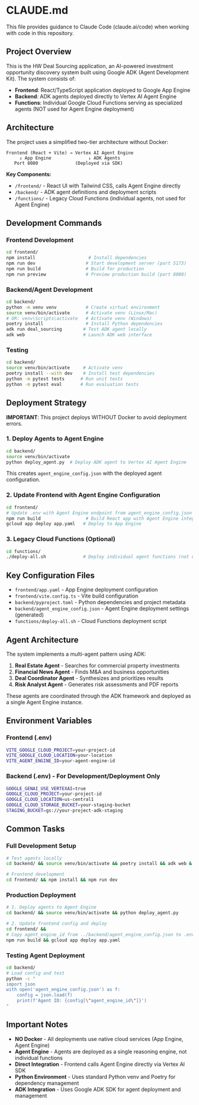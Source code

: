 # CLAUDE.md

This file provides guidance to Claude Code (claude.ai/code) when working with code in this repository.

## Project Overview

This is the HW Deal Sourcing application, an AI-powered investment opportunity discovery system built using Google ADK (Agent Development Kit). The system consists of:

- **Frontend**: React/TypeScript application deployed to Google App Engine
- **Backend**: ADK agents deployed directly to Vertex AI Agent Engine
- **Functions**: Individual Google Cloud Functions serving as specialized agents (NOT used for Agent Engine deployment)

## Architecture

The project uses a simplified two-tier architecture without Docker:

```
Frontend (React + Vite) → Vertex AI Agent Engine
     ↓ App Engine              ↓ ADK Agents
   Port 8080              (Deployed via SDK)
```

**Key Components:**
- `/frontend/` - React UI with Tailwind CSS, calls Agent Engine directly
- `/backend/` - ADK agent definitions and deployment scripts
- `/functions/` - Legacy Cloud Functions (individual agents, not used for Agent Engine)

## Development Commands

### Frontend Development
```bash
cd frontend/
npm install                    # Install dependencies
npm run dev                   # Start development server (port 5173)
npm run build                 # Build for production
npm run preview               # Preview production build (port 8080)
```

### Backend/Agent Development
```bash
cd backend/
python -m venv venv           # Create virtual environment
source venv/bin/activate      # Activate venv (Linux/Mac)
# OR: venv\Scripts\activate   # Activate venv (Windows)
poetry install                # Install Python dependencies
adk run deal_sourcing        # Test ADK agent locally
adk web                      # Launch ADK web interface
```

### Testing
```bash
cd backend/
source venv/bin/activate     # Activate venv
poetry install --with dev    # Install test dependencies
python -m pytest tests      # Run unit tests
python -m pytest eval       # Run evaluation tests
```

## Deployment Strategy

**IMPORTANT**: This project deploys WITHOUT Docker to avoid deployment errors.

### 1. Deploy Agents to Agent Engine
```bash
cd backend/
source venv/bin/activate
python deploy_agent.py  # Deploy ADK agent to Vertex AI Agent Engine
```
This creates `agent_engine_config.json` with the deployed agent configuration.

### 2. Update Frontend with Agent Engine Configuration
```bash
cd frontend/
# Update .env with Agent Engine endpoint from agent_engine_config.json
npm run build                 # Build React app with Agent Engine integration
gcloud app deploy app.yaml   # Deploy to App Engine
```

### 3. Legacy Cloud Functions (Optional)
```bash
cd functions/
./deploy-all.sh              # Deploy individual agent functions (not used for main app)
```

## Key Configuration Files

- `frontend/app.yaml` - App Engine deployment configuration
- `frontend/vite.config.ts` - Vite build configuration
- `backend/pyproject.toml` - Python dependencies and project metadata
- `backend/agent_engine_config.json` - Agent Engine deployment settings (generated)
- `functions/deploy-all.sh` - Cloud Functions deployment script

## Agent Architecture

The system implements a multi-agent pattern using ADK:

1. **Real Estate Agent** - Searches for commercial property investments
2. **Financial News Agent** - Finds M&A and business opportunities
3. **Deal Coordinator Agent** - Synthesizes and prioritizes results
4. **Risk Analyst Agent** - Generates risk assessments and PDF reports

These agents are coordinated through the ADK framework and deployed as a single Agent Engine instance.

## Environment Variables

### Frontend (.env)
```bash
VITE_GOOGLE_CLOUD_PROJECT=your-project-id
VITE_GOOGLE_CLOUD_LOCATION=your-location
VITE_AGENT_ENGINE_ID=your-agent-engine-id
```

### Backend (.env) - For Development/Deployment Only
```bash
GOOGLE_GENAI_USE_VERTEXAI=true
GOOGLE_CLOUD_PROJECT=your-project-id
GOOGLE_CLOUD_LOCATION=us-central1
GOOGLE_CLOUD_STORAGE_BUCKET=your-staging-bucket
STAGING_BUCKET=gs://your-project-adk-staging
```

## Common Tasks

### Full Development Setup
```bash
# Test agents locally
cd backend/ && source venv/bin/activate && poetry install && adk web &

# Frontend development
cd frontend/ && npm install && npm run dev
```

### Production Deployment
```bash
# 1. Deploy agents to Agent Engine
cd backend/ && source venv/bin/activate && python deploy_agent.py

# 2. Update frontend config and deploy
cd frontend/ &&
# Copy agent_engine_id from ../backend/agent_engine_config.json to .env
npm run build && gcloud app deploy app.yaml
```

### Testing Agent Deployment
```bash
cd backend/
# Load config and test
python -c "
import json
with open('agent_engine_config.json') as f:
    config = json.load(f)
    print(f'Agent ID: {config[\"agent_engine_id\"]}')
"
```

## Important Notes

- **NO Docker** - All deployments use native cloud services (App Engine, Agent Engine)
- **Agent Engine** - Agents are deployed as a single reasoning engine, not individual functions
- **Direct Integration** - Frontend calls Agent Engine directly via Vertex AI SDK
- **Python Environment** - Uses standard Python venv and Poetry for dependency management
- **ADK Integration** - Uses Google ADK SDK for agent deployment and management